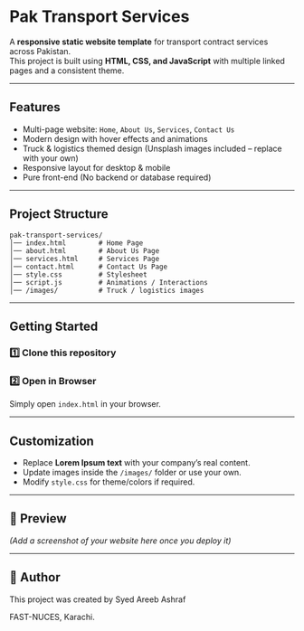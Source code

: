 # Pak Transport Services

A **responsive static website template** for transport contract services across Pakistan.  
This project is built using **HTML, CSS, and JavaScript** with multiple linked pages and a consistent theme.  

---

## Features  
- Multi-page website: `Home`, `About Us`, `Services`, `Contact Us`  
- Modern design with hover effects and animations  
- Truck & logistics themed design (Unsplash images included – replace with your own)  
- Responsive layout for desktop & mobile  
- Pure front-end (No backend or database required)  

---

## Project Structure  
```
pak-transport-services/
│── index.html        # Home Page
│── about.html        # About Us Page
│── services.html     # Services Page
│── contact.html      # Contact Us Page
│── style.css         # Stylesheet
│── script.js         # Animations / Interactions
│── /images/          # Truck / logistics images
```

---

## Getting Started  

### 1️⃣ Clone this repository  


### 2️⃣ Open in Browser  
Simply open `index.html` in your browser.  

---

## Customization  
- Replace **Lorem Ipsum text** with your company’s real content.  
- Update images inside the `/images/` folder or use your own.  
- Modify `style.css` for theme/colors if required.  

---

## 📸 Preview  
*(Add a screenshot of your website here once you deploy it)*  

---

## 📝 Author
This project was created by Syed Areeb Ashraf

FAST-NUCES, Karachi.
